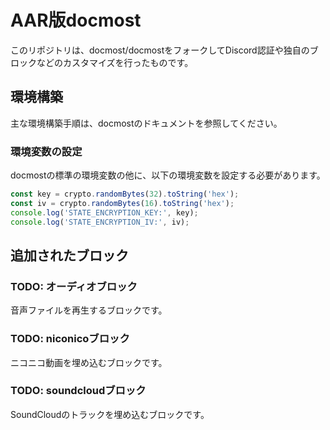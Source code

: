 # AAR版docmost

このリポジトリは、docmost/docmostをフォークしてDiscord認証や独自のブロックなどのカスタマイズを行ったものです。

## 環境構築
主な環境構築手順は、docmostのドキュメントを参照してください。

### 環境変数の設定
docmostの標準の環境変数の他に、以下の環境変数を設定する必要があります。

```javascript
const key = crypto.randomBytes(32).toString('hex');
const iv = crypto.randomBytes(16).toString('hex');
console.log('STATE_ENCRYPTION_KEY:', key);
console.log('STATE_ENCRYPTION_IV:', iv);
```

## 追加されたブロック

### TODO: オーディオブロック
音声ファイルを再生するブロックです。

### TODO: niconicoブロック
ニコニコ動画を埋め込むブロックです。

### TODO: soundcloudブロック
SoundCloudのトラックを埋め込むブロックです。

